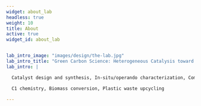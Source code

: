 ```yaml
---
widget: about_lab
headless: true
weight: 10
title: About
active: true
widget_id: about_lab


lab_intro_image: "images/design/the-lab.jpg"
lab_intro_title: "Green Carbon Science: Heterogeneous Catalysis toward Carbon Neutrality"
lab_intro: |

  Catalyst design and synthesis, In-situ/operando characterization, Computational modeling

  C1 chemistry, Biomass conversion, Plastic waste upcycling

---
```

